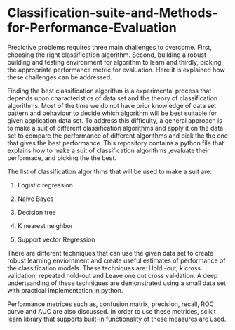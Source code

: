 # Classification-suite-and-Methods-for-Performance-Evaluation
Predictive problems requires three main challenges to overcome. First, choosing the right classification algorithm. Second, building a robust building and testing environment for algorithm to learn and thirdly,  picking the appropriate performance metric for evaluation. Here it is explained how these challenges can be addressed. 

Finding the best classification algorithm is a experimental process that depends upon characteristics of data set and the theory of classification algorithms. Most of the time we do not have prior knowledge of data set pattern and behaviour to decide which algorithm will be best suitable for given application data set. To address this difficulty, a general approach is to make a suit of different classification algorithms and apply it on the data set to compare the performance of different algorithms and pick the the one that gives the best performance.  This repository contains a python file that explains how to make a suit of classification algorithms ,evaluate their performace, and picking the the best.

The list of classification algorithms that will be used to make a suit are:

1. Logistic regression

2. Naive Bayes

3. Decision tree

4. K nearest neighbor

5. Support vector Regression

There are different techniques that can use the given data set to create robust learning enviornment and create useful estimates of performance of the classification models. These techniques are: Hold -out, k cross validation, repeated hold-out and Leave one out cross validation. A deep undertsanding of these techniques are demonstrated using a small data set with practical implementation in python. 

Performance metrices such as,  confusion matrix, precision, recall, ROC curve and AUC are also discussed. In order to use these metrices, scikit learn library that supports built-in functionality of these measures are used.
